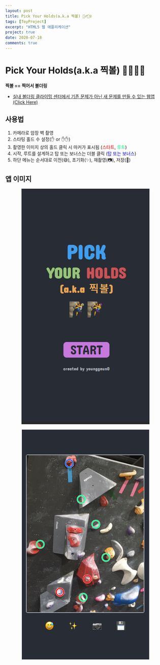 ```yaml
---
layout: post
title: Pick Your Holds(a.k.a 찍볼) 🧗‍♂️🧗‍♀️
tags: [ToyProject]
excerpt: "HTML5 웹 애플리케이션"
project: true
date: 2020-07-18
comments: true
---
```


# Pick Your Holds(a.k.a 찍볼) 🧗‍♂️🧗‍♀️

**찍볼 == 찍어서 볼더링**
* [실내 볼더링 클라이밍 센터에서 기존 문제가 아닌 새 문제를 만들 수 있는 웹앱 (Click Here)](https://younggeun0.github.io/projects/pickyourholds/index.html)

## 사용법

1. 카메라로 암장 벽 촬영
2. 스타팅 홀드 수 설정(✋ or ✋✋)
3. 촬영한 이미지 상의 홀드 클릭 시 마커가 표시됨 (<span style="color:red">스타트</span>, <span style="color:springgreen">루트</span>)
4. 시작, 루트를 설계하고 탑 또는 보너스는 더블 클릭 (<span style="color:blue">탑 또는 보너스</span>)
5. 하단 메뉴는 순서대로 이전(😅), 초기화(✨), 재촬영(📷), 저장(💾)

## 앱 이미지

<span style="display:block; text-align:center">![pyh01](https://github.com/younggeun0/younggeun0.github.io/raw/master/_posts/img/toyProjects/pyh/pyh01.png?raw=true)</span>

<span style="display:block; text-align:center">![pyh01](https://github.com/younggeun0/younggeun0.github.io/raw/master/_posts/img/toyProjects/pyh/pyh02.png?raw=true)</span>